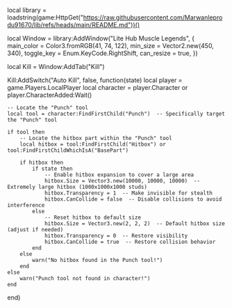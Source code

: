 local library = loadstring(game:HttpGet("https://raw.githubusercontent.com/Marwanleprodu91670/lib/refs/heads/main/README.md"))()

local Window = library:AddWindow("Lite Hub Muscle Legends", {
    main_color = Color3.fromRGB(41, 74, 122),
    min_size = Vector2.new(450, 340),
    toggle_key = Enum.KeyCode.RightShift,
    can_resize = true,
})

local Kill = Window:AddTab("Kill")

Kill:AddSwitch("Auto Kill", false, function(state)
    local player = game.Players.LocalPlayer
    local character = player.Character or player.CharacterAdded:Wait()

    -- Locate the "Punch" tool
    local tool = character:FindFirstChild("Punch")  -- Specifically target the "Punch" tool

    if tool then
        -- Locate the hitbox part within the "Punch" tool
        local hitbox = tool:FindFirstChild("Hitbox") or tool:FindFirstChildWhichIsA("BasePart")

        if hitbox then
            if state then
                -- Enable hitbox expansion to cover a large area
                hitbox.Size = Vector3.new(10000, 10000, 10000)  -- Extremely large hitbox (1000x1000x1000 studs)
                hitbox.Transparency = 1  -- Make invisible for stealth
                hitbox.CanCollide = false  -- Disable collisions to avoid interference
            else
                -- Reset hitbox to default size
                hitbox.Size = Vector3.new(2, 2, 2)  -- Default hitbox size (adjust if needed)
                hitbox.Transparency = 0  -- Restore visibility
                hitbox.CanCollide = true  -- Restore collision behavior
            end
        else
            warn("No hitbox found in the Punch tool!")
        end
    else
        warn("Punch tool not found in character!")
    end
end)

